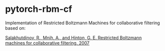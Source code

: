 # pytorch-rbm-cf

Implementation of Restricted Boltzmann Machines for collaborative filtering based on:

[Salakhutdinov, R., Mnih, A., and Hinton, G. E. Restricted Boltzmann machines for collaborative filtering. 2007](https://www.cs.toronto.edu/~rsalakhu/papers/rbmcf.pdf)